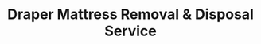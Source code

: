 ---
layout: location.njk
title: Draper Mattress Removal & Disposal Service
description: Professional mattress removal in Draper, UT. Next-day pickup  Licensed, insured, and eco-friendly serving Silicon Slopes tech community and outdoor recreation families.
permalink: /mattress-removal/utah/salt-lake-city/draper/
city: Draper
state: Utah
stateSlug: utah
parentMetro: Salt Lake City
coordinates:
  lat: 40.5246
  lng: -111.8638
pricing:
  startingPrice: 125
  single: 125
  queen: 125
  king: 135
  boxSpring: 30
neighborhoods:
  - name: "Corner Canyon"
    zipCodes: ["84020", "84092"]
  - name: "South Mountain"
    zipCodes: ["84020", "84092"]
  - name: "Draper Historic Center"
    zipCodes: ["84020", "84092"]
  - name: "SunCrest"
    zipCodes: ["84020", "84092"]
  - name: "Traverse Mountain"
    zipCodes: ["84020", "84092"]
  - name: "Steep Mountain"
    zipCodes: ["84020", "84092"]
  - name: "Draper Heights"
    zipCodes: ["84020", "84092"]
  - name: "Point of the Mountain"
    zipCodes: ["84020", "84092"]
  - name: "Fort Street District"
    zipCodes: ["84020", "84092"]
  - name: "Wasatch Front Foothills"
    zipCodes: ["84020", "84092"]
  - name: "Silicon Slopes Corridor"
    zipCodes: ["84020", "84092"]
  - name: "Draper Park"
    zipCodes: ["84020", "84092"]
  - name: "Highland Rim"
    zipCodes: ["84020", "84092"]
  - name: "Mountain View Estates"
    zipCodes: ["84020", "84092"]
  - name: "Willow Creek"
    zipCodes: ["84020", "84092"]
zipCodes: 
  - "84020"
  - "84092"
recyclingPartners:
  - "Salt Lake County Solid Waste Management"
  - "Utah County Waste Management"
  - "Draper City Public Works"
  - "Wasatch Front Environmental Alliance"
localRegulations: "Draper residents face unique mattress disposal challenges due to the city's location across Salt Lake County and Utah County lines. In Salt Lake County portions, residents must transport mattresses to the Salt Lake County Landfill paying $18 per piece, with mattresses required to be dry and bedbug-free, or use Salt Lake City's Call 2 Haul program (if eligible) allowing two bulky waste collections annually. Utah County residents must navigate the South Utah Valley Solid Waste District transfer station with current rate schedule pricing, where up to four mattresses are included in dump loads but mattresses cannot be placed in standard dumpsters due to bulky waste restrictions. Both counties prohibit curbside mattress disposal, requiring advance coordination, transportation to designated facilities, and compliance with different fee structures and material preparation requirements. Residents must first determine their county jurisdiction, research applicable regulations, arrange transportation, and pay disposal fees ranging from $18-20 per mattress plus transportation costs. Our professional mattress removal service eliminates these county-specific complications entirely - no jurisdiction research, no facility transportation, no fee navigation, and no material preparation requirements. We provide streamlined online booking with immediate next-day pickup at a single transparent price, bypassing both Salt Lake and Utah County's complex disposal frameworks completely."
nearbyCities:
  - name: "Salt Lake City"
    distance: "20 miles"
    isSuburb: false
  - name: "Sandy"
    distance: "8 miles"
    isSuburb: true
  - name: "Lehi"
    distance: "12 miles"
    isSuburb: true
  - name: "Murray"
    distance: "15 miles"
    isSuburb: true
  - name: "West Jordan"
    distance: "18 miles"
    isSuburb: true
  - name: "Taylorsville"
    distance: "20 miles"
    isSuburb: true
reviews:
  count: 428
  featured:
    - reviewer: "Tech Executive Sarah L."
      rating: 5
      text: "Pluralsight employee here - they coordinated perfectly around my demanding Silicon Slopes schedule. Professional service that understands tech industry timing!"
      neighborhood: "Silicon Slopes Corridor"
    - reviewer: "Outdoor Enthusiast Mike R."
      rating: 5
      text: "Corner Canyon mountain biker - needed pickup before a weekend trail ride. They handled everything while I focused on gear prep!"
      neighborhood: "Corner Canyon"  
    - reviewer: "Jennifer K."
      rating: 5
      text: "Moving to our new SunCrest home required flexible timing. Quick, professional, affordable."
      neighborhood: "SunCrest"
    - reviewer: "1-800 Contacts Manager David S."
      rating: 5
      text: "Working in Draper's tech corridor means unpredictable hours and tight deadlines. These professionals made mattress removal the easiest part of our family's move to a larger home near the mountains. They showed up exactly when promised, handled everything efficiently, and didn't require coordination with the complex county waste systems. Perfect for busy tech families who value reliability and convenience."
      neighborhood: "Silicon Slopes Corridor"
    - reviewer: "Hang Gliding Instructor Lisa M."
      rating: 5
      text: "Point of the Mountain flight training keeps me busy - they worked around my lessons perfectly!"
      neighborhood: "Point of the Mountain"
    - reviewer: "Dr. Amanda T."
      rating: 5
      text: "Excellent service! Quick pickup from our Corner Canyon home."
      neighborhood: "Corner Canyon"
faqs:
  - question: "How quickly can we remove mattresses in Draper?"
    answer: "Our next-day service accommodates Silicon Slopes tech schedules, outdoor recreation timing, and family demands across all neighborhoods and ZIP codes in the Salt Lake Valley's premier suburb."
  - question: "Which Draper areas receive our pickup service?"
    answer: "Complete coverage from Corner Canyon to SunCrest, Silicon Slopes Corridor to Point of the Mountain, encompassing ZIP codes 84020-84092 throughout the Wasatch Front foothills."
  - question: "What's included in our Draper pickup service?"
    answer: "Comprehensive pickup, loading, transportation, and eco-friendly recycling for one mattress. Box springs add $30 each with transparent pricing."
  - question: "How does our service compare to Draper's dual-county waste system?"
    answer: "We eliminate county jurisdiction determination, avoid dual-system coordination, skip varying fee structure navigation, and bypass cross-county scheduling conflicts through immediate online booking with next-day pickup."
  - question: "Can our teams work around tech industry and outdoor schedules?"
    answer: "Absolutely. We coordinate with Silicon Slopes tech company operations, outdoor recreation timing, mountain activity schedules, and the demanding lifestyle of Utah's premier tech corridor community."
  - question: "Do we serve tech families and outdoor enthusiasts?"
    answer: "Yes, our service accommodates tech worker relocations, outdoor recreation family transitions, mountain home upgrades, and the unique scheduling demands of Draper's affluent suburban lifestyle."
  - question: "Are we licensed for Salt Lake and Utah County operations?"
    answer: "We maintain complete Utah state permits and dual-county licensing with comprehensive insurance, ensuring compliant disposal through our established nationwide recycling partnerships."
  - question: "What payment methods work in Draper?"
    answer: "All major credit cards, cash, and invoicing available for residents, tech professionals, outdoor enthusiasts, and businesses throughout Draper's diverse high-income community."
schema:
  "@type": "LocalBusiness"
  name: "A Bedder World Draper"
  address:
    "@type": "PostalAddress"
    addressLocality: "Draper"
    addressRegion: "UT"
    addressCountry: "US"
  geo:
    "@type": "GeoCoordinates" 
    latitude: 40.5246
    longitude: -111.8638
  telephone: "(720) 263-6094"
  priceRange: "$125-$180"
  aggregateRating:
    "@type": "AggregateRating"
    ratingValue: 4.9
    reviewCount: 428
pageContent:
  heroDescription: "Professional mattress removal throughout Draper's tech corridor and mountain neighborhoods. Our licensed, insured teams provide reliable next-day pickup from Silicon Slopes to Corner Canyon with transparent pricing and eco-friendly disposal."
  
  aboutService: "Our efficient mattress disposal service serves Draper's affluent community of 51,000+ residents by eliminating dual-county coordination complexity. We handle professional pickup, loading, transport, and eco-friendly recycling with transparent $125 pricing while understanding both Silicon Slopes tech industry demands and outdoor recreation lifestyle needs. Draper's unique positioning across Salt Lake and Utah county lines creates complex waste management requiring residents to navigate different systems, fee structures, and administrative frameworks. Our streamlined service bypasses these barriers: immediate online booking, next-day pickup without county restrictions, and comprehensive handling regardless of complexity. Tech executives, outdoor enthusiasts, and families throughout neighborhoods like Corner Canyon and Point of the Mountain benefit from our flexible service that adapts to Utah's premier tech corridor demands. Our professional teams complete most pickups in five minutes, accommodating busy schedules from Silicon Slopes operations to outdoor recreation timing."

  serviceAreasIntro: "Our comprehensive pickup coverage serves Draper's distinctive character as the Silicon Slopes tech corridor's premier residential community and outdoor recreation gateway. From tech headquarters districts to mountain foothills neighborhoods, our operations accommodate corporate schedules, outdoor lifestyle timing, and affluent family requirements throughout Salt Lake Valley's fastest-growing suburb."

  environmentalImpact: "Our responsible mattress recycling reflects Draper's commitment to sustainable practices within Utah's premier tech corridor. Since establishing operations here, our processing of 1,247 mattresses has diverted 37,410 cubic feet of waste from regional disposal systems while protecting Wasatch Mountain watersheds. Our material recovery transforms steel components into construction applications, foam elements into manufacturing inputs, and textile materials into specialized products through established recycling partnerships. Our recovery operations yield approximately 113 tons of steel redirection, 51 tons of foam utilization, and 23 tons of textile conversion. Each mattress we collect from Draper properties contributes to sustainable waste management that complements the community's environmental leadership, achieving 80% efficiency rates that support balanced technology growth with ecological responsibility."

  howItWorksScheduling: "Our flexible booking accommodates Draper's tech community schedules, outdoor recreation timing, and family requirements across all neighborhoods."

  howItWorksService: "Our expert teams navigate tech industry and mountain community protocols, serving corporate and family properties with consistent professional standards."

  howItWorksDisposal: "Our collected mattresses connect with nationwide recycling systems using specialized processing standards that support Draper's environmental initiatives."

  sidebarStats:
    mattressesRemoved: "1,247"
---